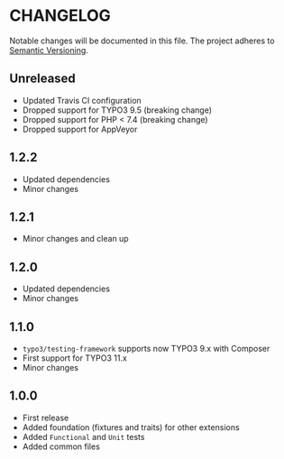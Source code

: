 CHANGELOG
=========

Notable changes will be documented in this file. The project adheres to [Semantic Versioning].

Unreleased
----------

* Updated Travis CI configuration
* Dropped support for TYPO3 9.5 (breaking change)
* Dropped support for PHP < 7.4 (breaking change)
* Dropped support for AppVeyor

1.2.2
-----

* Updated dependencies
* Minor changes

1.2.1
-----

* Minor changes and clean up

1.2.0
-----

* Updated dependencies
* Minor changes

1.1.0
-----

* `typo3/testing-framework` supports now TYPO3 9.x with Composer
* First support for TYPO3 11.x
* Minor changes

1.0.0
-----

* First release
* Added foundation (fixtures and traits) for other extensions
* Added `Functional` and `Unit` tests
* Added common files

[Semantic Versioning]: http://semver.org "Semantic Versioning"
